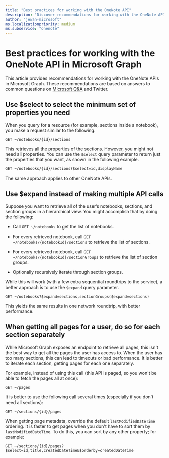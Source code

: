 ```yaml
---
title: "Best practices for working with the OneNote API"
description: "Discover recommendations for working with the OneNote API in Microsoft Graph based on answers to common questions on Microsoft Q&A and Twitter."
author: "jewan-microsoft"
ms.localizationpriority: medium
ms.subservice: "onenote"
---
```


# Best practices for working with the OneNote API in Microsoft Graph

This article provides recommendations for working with the OneNote APIs in Microsoft Graph. These recommendations are based on answers to common questions on [Microsoft Q&A](/answers/topics/microsoft-graph-notes.html)  and Twitter.

## Use $select to select the minimum set of properties you need

When you query for a resource (for example, sections inside a notebook), you make a request similar to the following.

```http
GET ~/notebooks/{id}/sections
```

This retrieves all the properties of the sections. However, you might not need all properties. You can use the `$select` query parameter to return just the properties that you want, as shown in the following example.

```http
GET ~/notebooks/{id}/sections?$select=id,displayName
```

The same approach applies to other OneNote APIs.

## Use $expand instead of making multiple API calls

Suppose you want to retrieve all of the user’s notebooks, sections, and section groups in a hierarchical view. You might accomplish that by doing the following:

* Call `GET ~/notebooks` to get the list of notebooks.

* For every retrieved notebook, call `GET ~/notebooks/{notebookId}/sections` to retrieve the list of sections.

* For every retrieved notebook, call `GET ~/notebooks/{notebookId}/sectionGroups` to retrieve the list of section groups.

* Optionally recursively iterate through section groups.

While this will work (with a few extra sequential roundtrips to the service), a better approach is to use the `$expand` query parameter. 

```http
GET ~/notebooks?$expand=sections,sectionGroups($expand=sections)
```

This yields the same results in one network roundtrip, with better performance.

## When getting all pages for a user, do so for each section separately

While Microsoft Graph exposes an endpoint to retrieve all pages, this isn't the best way to get all the pages the user has access to. When the user has too many sections, this can lead to timeouts or bad performance. It is better to iterate each section, getting pages for each one separately.

For example, instead of using this call (this API is paged, so you won't be able to fetch the pages all at once):

```http
GET ~/pages
```

It is better to use the following call several times (especially if you don't need all sections):

```http
GET ~/sections/{id}/pages
```

When getting page metadata, override the default `lastModifiedDateTime` ordering. It is faster to get pages when you don't have to sort them by `lastModifiedDateTime`. To do this, you can sort by any other property; for example:

```http
GET ~/sections/{id}/pages?$select=id,title,createdDateTime&$orderby=createdDateTime
```
